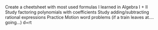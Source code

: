 Create a cheetsheet with most used formulas I learned in Algebra I + II
Study factoring polynomials with coefficients 
Study adding/subtracting rational expressions
Practice Motion word problems (if a train leaves at.... going...) d=rt


